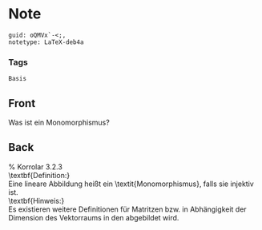 # Note
```
guid: oQMVx`-<;,
notetype: LaTeX-deb4a
```

### Tags
```
Basis
```

## Front
Was ist ein Monomorphismus?

## Back
<div>% Korrolar 3.2.3</div><div>
</div><div>\textbf{Definition:}</div><div>
</div>Eine lineare Abbildung heißt ein \textit{Monomorphismus}, falls sie injektiv ist.<div>
</div><div>\textbf{Hinweis:}</div><div>
</div><div>Es existieren weitere Definitionen für Matritzen bzw. in Abhängigkeit der Dimension des Vektorraums in den abgebildet wird. </div>
